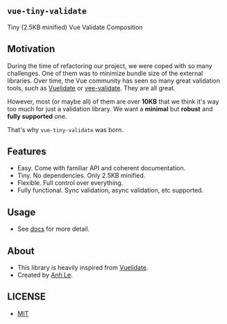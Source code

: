 ## `vue-tiny-validate`

Tiny (2.5KB minified) Vue Validate Composition

## Motivation

During the time of refactoring our project, we were coped with so many challenges. One of them was to minimize bundle
size of the external libraries. Over time, the Vue community has seen so many great validation tools, such as
[Vuelidate](https://github.com/vuelidate/vuelidate) or [vee-validate](https://github.com/logaretm/vee-validate). They
are all great.

However, most (or maybe all) of them are over **10KB** that we think it's way too much for just a validation library.
We want a **minimal** but **robust** and **fully supported** one.

That's why `vue-tiny-validate` was born.

## Features

- Easy. Come with familiar API and coherent documentation.
- Tiny. No dependencies. Only 2.5KB minified.
- Flexible. Full control over everything.
- Fully functional. Sync validation, async validation, etc supported.

## Usage

- See [docs](https://vue-tiny-validate.netlify.app) for more detail.

## About

- This library is heavily inspired from [Vuelidate](https://github.com/vuelidate/vuelidate).
- Created by [Anh Le](https://github.com/culee).

## LICENSE

- [MIT](https://github.com/FrontLabsOfficial/vue-tiny-validate/blob/master/LICENSE)
